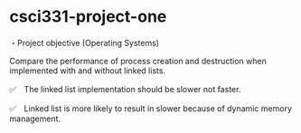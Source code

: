 # csci331-project-one

・Project objective (Operating Systems)

Compare the performance of process creation and destruction when implemented with and without linked lists.



✅　The linked list implementation should be slower not faster. 

✅　Linked list is more likely to result in slower because of dynamic memory management.
